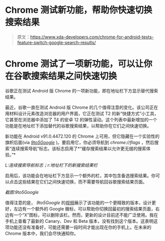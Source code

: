 # Chrome 测试新功能，帮助你快速切换搜索结果

> 原文：<https://www.xda-developers.com/chrome-for-android-tests-feature-switch-google-search-results/>

# Chrome 测试了一项新功能，可以让你在谷歌搜索结果之间快速切换

谷歌正在测试 Android 版 Chrome 的一项新功能，即在地址栏下方显示替代搜索结果。

最近，谷歌一直在测试 Android 版 Chrome 的几个值得注意的变化。该公司正在用材料设计元素改造浏览器的用户界面，它正在测试 T2 的新“快捷方式”小工具，它甚至在浏览器中添加了 T4 的安卓 12 的弹性滚动。这个列表中最新增加的一个功能是在地址栏下添加替代的谷歌搜索结果，以帮助你在它们之间快速切换。

新功能在 Android v91.0.4472.120 的 Chrome 上可用，但它隐藏在一个实验性的旗帜后面(via [*9to5Google*](https://9to5google.com/2021/07/06/chrome-android-alternate-google-search-results/) )。要启用它，你必须导航到 *chrome://flags* ，然后搜索“连续搜索导航”标志。该标志启用了*“缓存搜索结果以允许更无缝的搜索体验。”*

*L:连续搜索导航标志；r:地址栏下的新搜索结果栏*

启用后，该功能会在地址栏下方显示一个额外的栏，其中包含备选搜索结果。你可以点击这些结果在它们之间快速切换，而不需要导航回谷歌搜索结果页面。

*截图:9to5Google*

值得注意的是， *9to5Google* 的[视频](https://www.youtube.com/watch?v=1YDfWha5iCA)展示了该功能的一个更精致的版本，设计更好，左边有一个额外的 Google 徽标，可以帮助你切换回最初的搜索结果页面，右边有一个“X”图标，可以删除该栏。然而，更新的设计目前还不能广泛使用。我在手机上查看了最新的 Canary、Dev 和 Beta 版本，没有找到这个版本。这表明这项功能还没有准备好，可能还需要一段时间才能出现在你的手机上。在未来的 Chrome 版本中，我们会尽快通知你。